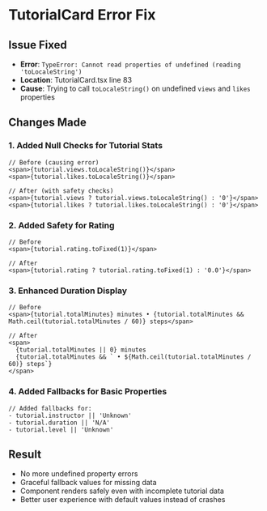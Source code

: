 # TutorialCard Error Fix

## Issue Fixed
- **Error**: `TypeError: Cannot read properties of undefined (reading 'toLocaleString')`
- **Location**: TutorialCard.tsx line 83
- **Cause**: Trying to call `toLocaleString()` on undefined `views` and `likes` properties

## Changes Made

### 1. Added Null Checks for Tutorial Stats
```tsx
// Before (causing error)
<span>{tutorial.views.toLocaleString()}</span>
<span>{tutorial.likes.toLocaleString()}</span>

// After (with safety checks)
<span>{tutorial.views ? tutorial.views.toLocaleString() : '0'}</span>
<span>{tutorial.likes ? tutorial.likes.toLocaleString() : '0'}</span>
```

### 2. Added Safety for Rating
```tsx
// Before
<span>{tutorial.rating.toFixed(1)}</span>

// After
<span>{tutorial.rating ? tutorial.rating.toFixed(1) : '0.0'}</span>
```

### 3. Enhanced Duration Display
```tsx
// Before
<span>{tutorial.totalMinutes} minutes • {tutorial.totalMinutes && Math.ceil(tutorial.totalMinutes / 60)} steps</span>

// After
<span>
  {tutorial.totalMinutes || 0} minutes
  {tutorial.totalMinutes && ` • ${Math.ceil(tutorial.totalMinutes / 60)} steps`}
</span>
```

### 4. Added Fallbacks for Basic Properties
```tsx
// Added fallbacks for:
- tutorial.instructor || 'Unknown'
- tutorial.duration || 'N/A'  
- tutorial.level || 'Unknown'
```

## Result
- No more undefined property errors
- Graceful fallback values for missing data
- Component renders safely even with incomplete tutorial data
- Better user experience with default values instead of crashes